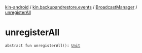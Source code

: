 [kin-android](../../index.md) / [kin.backupandrestore.events](../index.md) / [BroadcastManager](index.md) / [unregisterAll](./unregister-all.md)

# unregisterAll

`abstract fun unregisterAll(): `[`Unit`](https://kotlinlang.org/api/latest/jvm/stdlib/kotlin/-unit/index.html)